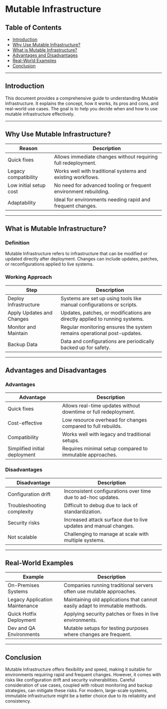 # Mutable Infrastructure

## Table of Contents

* [Introduction](#introduction)
* [Why Use Mutable Infrastructure?](#why-use-mutable-infrastructure)
* [What is Mutable Infrastructure?](#what-is-mutable-infrastructure)
* [Advantages and Disadvantages](#advantages-and-disadvantages)
* [Real-World Examples](#real-world-examples)
* [Conclusion](#conclusion)

---

## Introduction

This document provides a comprehensive guide to understanding Mutable Infrastructure. It explains the concept, how it works, its pros and cons, and real-world use cases. The goal is to help you decide when and how to use mutable infrastructure effectively.

---

## Why Use Mutable Infrastructure?

| Reason                 | Description                                                      |
| ---------------------- | ---------------------------------------------------------------- |
| Quick fixes            | Allows immediate changes without requiring full redeployment.    |
| Legacy compatibility   | Works well with traditional systems and existing workflows.      |
| Low initial setup cost | No need for advanced tooling or frequent environment rebuilding. |
| Adaptability           | Ideal for environments needing rapid and frequent changes.       |

---

## What is Mutable Infrastructure?

### Definition

Mutable Infrastructure refers to infrastructure that can be modified or updated directly after deployment. Changes can include updates, patches, or reconfigurations applied to live systems.

### Working Approach

| Step                      | Description                                                                 |
| ------------------------- | --------------------------------------------------------------------------- |
| Deploy Infrastructure     | Systems are set up using tools like manual configurations or scripts.       |
| Apply Updates and Changes | Updates, patches, or modifications are directly applied to running systems. |
| Monitor and Maintain      | Regular monitoring ensures the system remains operational post-updates.     |
| Backup Data               | Data and configurations are periodically backed up for safety.              |

---

## Advantages and Disadvantages

### Advantages

| Advantage                     | Description                                                     |
| ----------------------------- | --------------------------------------------------------------- |
| Quick fixes                   | Allows real-time updates without downtime or full redeployment. |
| Cost-effective                | Low resource overhead for changes compared to full rebuilds.    |
| Compatibility                 | Works well with legacy and traditional setups.                  |
| Simplified initial deployment | Requires minimal setup compared to immutable approaches.        |

### Disadvantages

| Disadvantage               | Description                                                      |
| -------------------------- | ---------------------------------------------------------------- |
| Configuration drift        | Inconsistent configurations over time due to ad-hoc updates.     |
| Troubleshooting complexity | Difficult to debug due to lack of standardization.               |
| Security risks             | Increased attack surface due to live updates and manual changes. |
| Not scalable               | Challenging to manage at scale with multiple systems.            |

---

## Real-World Examples

| Example                        | Description                                                                 |
| ------------------------------ | --------------------------------------------------------------------------- |
| On-Premises Systems            | Companies running traditional servers often use mutable approaches.         |
| Legacy Application Maintenance | Maintaining old applications that cannot easily adapt to immutable methods. |
| Quick Hotfix Deployment        | Applying security patches or fixes in live environments.                    |
| Dev and QA Environments        | Mutable setups for testing purposes where changes are frequent.             |

---

## Conclusion

Mutable Infrastructure offers flexibility and speed, making it suitable for environments requiring rapid and frequent changes. However, it comes with risks like configuration drift and security vulnerabilities. Careful consideration of use cases, coupled with robust monitoring and backup strategies, can mitigate these risks. For modern, large-scale systems, immutable infrastructure might be a better choice due to its reliability and consistency.
